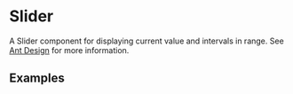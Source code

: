 # Slider

A Slider component for displaying current value and intervals in range. See [Ant Design](https://ant.design/components/slider/) for more information.

## Examples

<demo name="basic"></demo>
<demo name="marks" title="With Marks"></demo>
